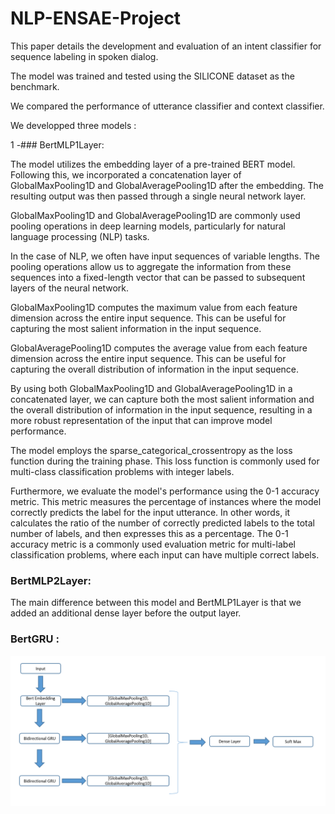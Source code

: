 # NLP-ENSAE-Project


This paper details the development and evaluation of an intent classifier for sequence labeling in spoken dialog. 

The model was trained and tested using the SILICONE dataset as the benchmark.

We compared the performance of utterance classifier and context classifier.

We developped three models : 


1 -### BertMLP1Layer: 

The model utilizes the embedding layer of a pre-trained BERT model. Following this, we incorporated a concatenation layer of GlobalMaxPooling1D and GlobalAveragePooling1D after the embedding. The resulting output was then passed through a single neural network layer.

GlobalMaxPooling1D and GlobalAveragePooling1D are commonly used pooling operations in deep learning models, particularly for natural language processing (NLP) tasks.

In the case of NLP, we often have input sequences of variable lengths. The pooling operations allow us to aggregate the information from these sequences into a fixed-length vector that can be passed to subsequent layers of the neural network.

GlobalMaxPooling1D computes the maximum value from each feature dimension across the entire input sequence. This can be useful for capturing the most salient information in the input sequence.

GlobalAveragePooling1D computes the average value from each feature dimension across the entire input sequence. This can be useful for capturing the overall distribution of information in the input sequence.

By using both GlobalMaxPooling1D and GlobalAveragePooling1D in a concatenated layer, we can capture both the most salient information and the overall distribution of information in the input sequence, resulting in a more robust representation of the input that can improve model performance.

The model employs the sparse_categorical_crossentropy as the loss function during the training phase. This loss function is commonly used for multi-class classification problems with integer labels.

Furthermore, we evaluate the model's performance using the 0-1 accuracy metric. This metric measures the percentage of instances where the model correctly predicts the label for the input utterance. In other words, it calculates the ratio of the number of correctly predicted labels to the total number of labels, and then expresses this as a percentage. The 0-1 accuracy metric is a commonly used evaluation metric for multi-label classification problems, where each input can have multiple correct labels.

### BertMLP2Layer:

The main difference between this model and BertMLP1Layer is that we added an additional dense layer before the output layer. 

### BertGRU : 

![Screenshot](GRUModel.png)



